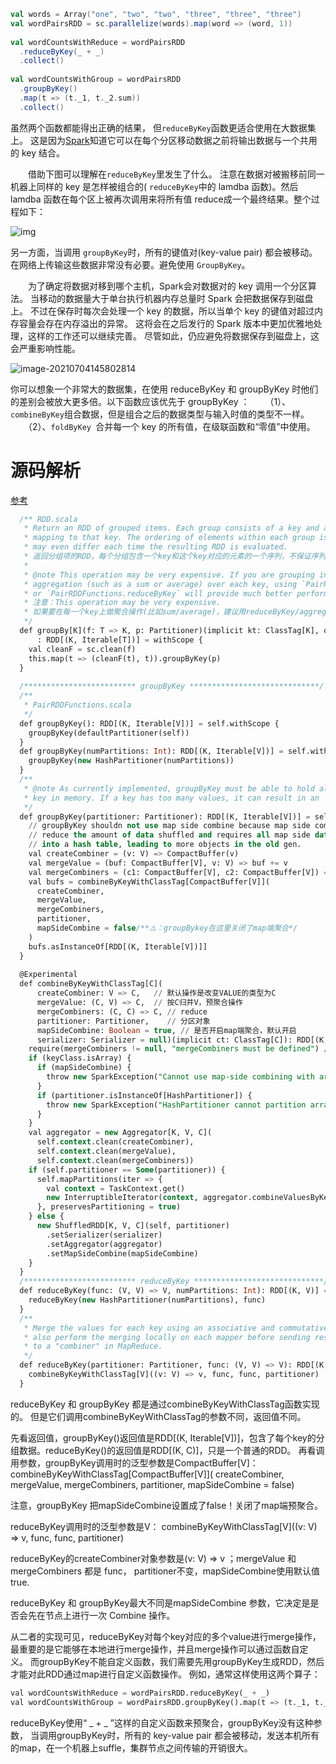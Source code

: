 ```scala
val words = Array("one", "two", "two", "three", "three", "three")
val wordPairsRDD = sc.parallelize(words).map(word => (word, 1))
 
val wordCountsWithReduce = wordPairsRDD
  .reduceByKey(_ + _)
  .collect()
 
val wordCountsWithGroup = wordPairsRDD
  .groupByKey()
  .map(t => (t._1, t._2.sum))
  .collect()
```

虽然两个函数都能得出正确的结果， 但`reduceByKey`函数更适合使用在大数据集上。 这是因为[Spark](https://www.iteblog.com/archives/tag/spark/)知道它可以在每个分区移动数据之前将输出数据与一个共用的 key 结合。

　　借助下图可以理解在`reduceByKey`里发生了什么。 注意在数据对被搬移前同一机器上同样的 key 是怎样被组合的( `reduceByKey`中的 lamdba 函数)。然后 lamdba 函数在每个区上被再次调用来将所有值 reduce成一个最终结果。整个过程如下：

![img](https://piggo-picture.oss-cn-hangzhou.aliyuncs.com/image/623d1124d6954fb4041a6913458a2892.png)

另一方面，当调用 `groupByKey`时，所有的键值对(key-value pair) 都会被移动。在网络上传输这些数据非常没有必要。避免使用 `GroupByKey`。

　　为了确定将数据对移到哪个主机，Spark会对数据对的 key 调用一个分区算法。 当移动的数据量大于单台执行机器内存总量时 Spark 会把数据保存到磁盘上。 不过在保存时每次会处理一个 key 的数据，所以当单个 key 的键值对超过内存容量会存在内存溢出的异常。 这将会在之后发行的 Spark 版本中更加优雅地处理，这样的工作还可以继续完善。 尽管如此，仍应避免将数据保存到磁盘上，这会严重影响性能。

![image-20210704145802814](https://piggo-picture.oss-cn-hangzhou.aliyuncs.com/image/image-20210704145802814.png)

你可以想象一个非常大的数据集，在使用 reduceByKey 和 groupByKey 时他们的差别会被放大更多倍。以下函数应该优先于 groupByKey ：
　　（1）、`combineByKey`组合数据，但是组合之后的数据类型与输入时值的类型不一样。
　　（2）、`foldByKey `合并每一个 key 的所有值，在级联函数和“零值”中使用。

# 源码解析

[参考](https://blog.51cto.com/u_15278282/2931980)

```sql
  /** RDD.scala
   * Return an RDD of grouped items. Each group consists of a key and a sequence of elements
   * mapping to that key. The ordering of elements within each group is not guaranteed, and
   * may even differ each time the resulting RDD is evaluated.
   * 返回分组项的RDD，每个分组包含一个key和这个key对应的元素的一个序列，不保证序列的顺序。
   *
   * @note This operation may be very expensive. If you are grouping in order to perform an
   * aggregation (such as a sum or average) over each key, using `PairRDDFunctions.aggregateByKey`
   * or `PairRDDFunctions.reduceByKey` will provide much better performance.
   * 注意：This operation may be very expensive.
   * 如果要在每一个key上做聚合操作(比如sum/average)，建议用reduceByKey/aggregateByKey来获得更好的性能。
   */
  def groupBy[K](f: T => K, p: Partitioner)(implicit kt: ClassTag[K], ord: Ordering[K] = null)
      : RDD[(K, Iterable[T])] = withScope {
    val cleanF = sc.clean(f)
    this.map(t => (cleanF(t), t)).groupByKey(p)
  }
  
  /************************* groupByKey *****************************/
  /**
   * PairRDDFunctions.scala
   */
  def groupByKey(): RDD[(K, Iterable[V])] = self.withScope {
    groupByKey(defaultPartitioner(self))
  }
  def groupByKey(numPartitions: Int): RDD[(K, Iterable[V])] = self.withScope {
    groupByKey(new HashPartitioner(numPartitions))
  }
  /**
   * @note As currently implemented, groupByKey must be able to hold all the key-value pairs for any
   * key in memory. If a key has too many values, it can result in an `OutOfMemoryError`.
   */
  def groupByKey(partitioner: Partitioner): RDD[(K, Iterable[V])] = self.withScope {
    // groupByKey shouldn not use map side combine because map side combine does not
    // reduce the amount of data shuffled and requires all map side data be inserted
    // into a hash table, leading to more objects in the old gen.
    val createCombiner = (v: V) => CompactBuffer(v)
    val mergeValue = (buf: CompactBuffer[V], v: V) => buf += v
    val mergeCombiners = (c1: CompactBuffer[V], c2: CompactBuffer[V]) => c1 ++= c2
    val bufs = combineByKeyWithClassTag[CompactBuffer[V]](
      createCombiner,
      mergeValue, 
      mergeCombiners,
      partitioner, 
      mapSideCombine = false/**⚠️：groupBykey在这里关闭了map端聚合*/
    )
    bufs.asInstanceOf[RDD[(K, Iterable[V])]]
  }
  
  @Experimental
  def combineByKeyWithClassTag[C](
      createCombiner: V => C,   // 默认操作是改变VALUE的类型为C
      mergeValue: (C, V) => C,  // 按C归并V，预聚合操作
      mergeCombiners: (C, C) => C, // reduce
      partitioner: Partitioner,    // 分区对象
      mapSideCombine: Boolean = true, // 是否开启map端聚合，默认开启
      serializer: Serializer = null)(implicit ct: ClassTag[C]): RDD[(K, C)] = self.withScope {
    require(mergeCombiners != null, "mergeCombiners must be defined") // required as of Spark 0.9.0
    if (keyClass.isArray) {
      if (mapSideCombine) {
        throw new SparkException("Cannot use map-side combining with array keys.")
      }
      if (partitioner.isInstanceOf[HashPartitioner]) {
        throw new SparkException("HashPartitioner cannot partition array keys.")
      }
    }
    val aggregator = new Aggregator[K, V, C](
      self.context.clean(createCombiner),
      self.context.clean(mergeValue),
      self.context.clean(mergeCombiners))
    if (self.partitioner == Some(partitioner)) {
      self.mapPartitions(iter => {
        val context = TaskContext.get()
        new InterruptibleIterator(context, aggregator.combineValuesByKey(iter, context))
      }, preservesPartitioning = true)
    } else {
      new ShuffledRDD[K, V, C](self, partitioner)
        .setSerializer(serializer)
        .setAggregator(aggregator)
        .setMapSideCombine(mapSideCombine)
    }
  }
  /************************* reduceByKey *****************************/
  def reduceByKey(func: (V, V) => V, numPartitions: Int): RDD[(K, V)] = self.withScope {
    reduceByKey(new HashPartitioner(numPartitions), func)
  }
  /**
   * Merge the values for each key using an associative and commutative reduce function. This will
   * also perform the merging locally on each mapper before sending results to a reducer, similarly
   * to a "combiner" in MapReduce.
   */
  def reduceByKey(partitioner: Partitioner, func: (V, V) => V): RDD[(K, V)] = self.withScope {
    combineByKeyWithClassTag[V]((v: V) => v, func, func, partitioner)
  }
```



reduceByKey 和 groupByKey 都是通过combineByKeyWithClassTag函数实现的。
但是它们调用combineByKeyWithClassTag的参数不同，返回值不同。

先看返回值，groupByKey()返回值是RDD[(K, Iterable[V])]，包含了每个key的分组数据。reduceByKey()的返回值是RDD[(K, C)]，只是一个普通的RDD。
再看调用参数，groupByKey调用时的泛型参数是CompactBuffer[V]：
combineByKeyWithClassTag[CompactBuffer[V]](
      createCombiner, mergeValue, mergeCombiners, partitioner, mapSideCombine = false)

注意，groupByKey 把mapSideCombine设置成了false！关闭了map端预聚合。

reduceByKey调用时的泛型参数是V：
combineByKeyWithClassTag[V]((v: V) => v, func, func, partitioner)

reduceByKey的createCombiner对象参数是(v: V) => v ；mergeValue 和 mergeCombiners 都是 func，
partitioner不变，mapSideCombine使用默认值 true.

reduceByKey 和 groupByKey最大不同是mapSideCombine 参数，它决定是是否会先在节点上进行一次 Combine 操作。

从二者的实现可见，reduceByKey对每个key对应的多个value进行merge操作，最重要的是它能够在本地进行merge操作，并且merge操作可以通过函数自定义。
而groupByKey不能自定义函数，我们需要先用groupByKey生成RDD，然后才能对此RDD通过map进行自定义函数操作。
例如，通常这样使用这两个算子：

```sql
val wordCountsWithReduce = wordPairsRDD.reduceByKey(_ + _)
val wordCountsWithGroup = wordPairsRDD.groupByKey().map(t => (t._1, t._2.sum))
```

reduceByKey使用“ _ + _ ”这样的自定义函数来预聚合，groupByKey没有这种参数，
当调用groupByKey时，所有的 key-value pair 都会被移动，发送本机所有的map，在一个机器上suffle，集群节点之间传输的开销很大。



